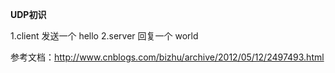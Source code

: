 **UDP初识**

1.client 发送一个 hello
2.server 回复一个 world

参考文档：http://www.cnblogs.com/bizhu/archive/2012/05/12/2497493.html
